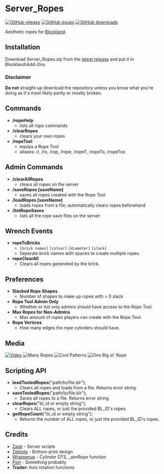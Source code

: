# Server_Ropes
[![GitHub release](https://img.shields.io/github/release/zapk/Server_Ropes.svg)]() [![GitHub issues](https://img.shields.io/github/issues/zapk/Server_Ropes.svg)](https://github.com/zapk/Server_Ropes/issues) [![GitHub downloads](https://img.shields.io/github/downloads/zapk/Server_Ropes/total.svg)]()

Aesthetic ropes for [Blockland](http://blockland.us/).

## Installation
Download Server_Ropes.zip from the [latest release](https://github.com/zapk/Server_Ropes/releases) and put it in Blockland\\Add-Ons.

### Disclaimer

**Do not** straight-up download the repository unless you know what you're doing as it's most likely partly or mostly broken.

## Commands
- **/ropeHelp**
	- lists all rope commands
- **/clearRopes**
	-	clears your own ropes
- **/ropeTool**
	-	equips a Rope Tool
	- aliases: /r, /ro, /rop, /rope, /ropeT, /ropeTo, /ropeToo

## Admin Commands
- **/clearAllRopes**
	- clears all ropes on the server
- **/saveRopes [saveName]**
	- saves all ropes created with the Rope Tool
- **/loadRopes [saveName]**
	- loads ropes from a file; automatically clears ropes beforehand
- **/listRopeSaves**
	- lists all the rope save files on the server

## Wrench Events
- **ropeToBricks**
	-	`[brick names]` `[colour]` `[diameter]` `[slack]`
	- Seperate brick names with spaces to create multiple ropes.
- **ropeClearAll**
	- Clears all ropes generated by the brick.

## Preferences
- **Slacked Rope Shapes**
	-	Number of shapes to make up ropes with > 0 slack
- **Rope Tool Admin Only**
	-	Whether or not only admins should have access to the Rope Tool.
- **Max Ropes for Non-Admins**
	-	Max amount of ropes players can create with the Rope Tool.
- **Rope Vertices**
	- How many edges the rope cylinders should have.

## Media
[![Video](https://i.imgur.com/th9viQK.png)](https://www.youtube.com/watch?v=ul0RnL0D1xs)
![Many Ropes](https://i.imgur.com/m4mXstz.png)
![Cool Patterns](https://i.imgur.com/87ChrXG.jpg)
![One Big ol' Rope](https://i.imgur.com/Vm6ngUD.png)

## Scripting API
- **loadTooledRopes**("path/to/file.blr");
	- Clears all ropes and loads from a file. Returns error string.
- **saveTooledRopes**("path/to/file.blr");
	- Saves all ropes to a file. Returns error string.
- **clearRopes**("bl_id or empty string");
	- Clears ALL ropes, or just the provided BL_ID's ropes.
- **getRopeCount**("bl_id or empty string");
	- Returns the number of ALL ropes, or just the provided BL_ID's ropes.

## Credits
- [Zapk](https://github.com/zapk) - Server scripts
- [Zeblote](https://github.com/zeblote) - Bottom-print design
- [Wrapperup](https://github.com/wrapperup) - Cylinder DTS, \_aimRope function
- [Port](https://github.com/qoh) - Something probably
- **Trader:** Axis rotation functions
